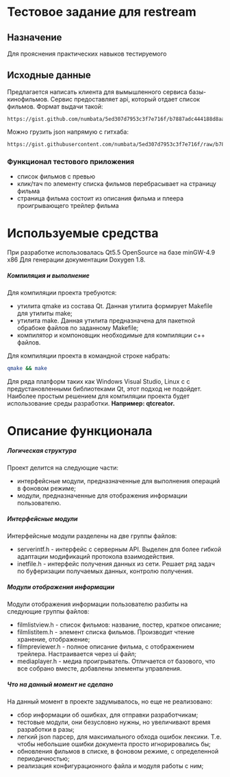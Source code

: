 # Тестовое задание для restream
## Назначение

Для прояснения практических навыков тестируемого

## Исходные данные

Предлагается написать клиента для вымышленного сервиса базы-кинофильмов. Сервис предоставляет api, который отдает список фильмов. Формат выдачи такой:

    https://gist.github.com/numbata/5ed307d7953c3f7e716f/b7887adc444188d8aa8e61d39b82950f28c03966

Можно грузить json напрямую с гитхаба: 

    https://gist.githubusercontent.com/numbata/5ed307d7953c3f7e716f/raw/b7887adc444188d8aa8e61d39b82950f28c03966/movies.json

### Функционал тестового приложения

 - список фильмов с превью
 - клик/тач по элементу списка фильмов перебрасывает на страницу фильма
 - страница фильма состоит из описания фильма и плеера проигрывающего трейлер фильма

# Используемые средства

При разработке использовалась Qt5.5 OpenSource на базе minGW-4.9 x86
Для генерации документации Doxygen 1.8.

##### Компиляция и выполнение

Для компиляции проекта требуются:

 - утилита qmake из состава Qt. Данная утилита формирует Makefile для утилиты make;
 - утилита make. Данная утилита предназначена для пакетной обрабоке файлов по заданному Makefile;
 - компилятор и компоновщик необходимые для компиляции c++ файлов.

Для компиляции проекта в командной строке набрать:
``` sh
qmake && make
```

Для ряда платформ таких как Windows Visual Studio, Linux с с предустановленными библиотеками  Qt, этот подход не подойдет. Наиболее простым решением для компиляции проекта будет использование среды разработки. **Например: qtcreator.**

# Описание функционала

##### Логическая структура

Проект делится на следующие части:

 - интерфейсные модули, предназначенные для выполнения операций в фоновом режиме;
 - модули, предназначенные для отображения информации пользователю.

##### Интерфейсные модули

Интерфейсные модули разделены на две группы файлов:

 - serverintf.h - интерфейс с серверным API. Выделен для более гибкой адаптации модификаций протокола взаимодействия.
 - inetfile.h - интерфейс получения данных из сети. Решает ряд задач по буферизации получаемых данных, контролю получения.

##### Модули отображения информации

Модули отображения информации пользователю разбиты на следующие группы файлов:

 - filmlistview.h - список фильмов: название, постер, краткое описание;
 - filmlistitem.h - элемент списка фильмов. Производит чтение хранение, отображение;
 - filmpreviewer.h - полное описание фильма, с отображением трейлера. Настраивается через ui файл;
 - mediaplayer.h - медиа проигрыватель. Отличается от базового, что все собрано вместе, добавлены элементы управления.

##### Что на данный момент не сделано

На данный момент в проекте задумывалось, но еще не реализовано:

 - сбор информации об ошибках, для отправки разработчикам;
 - тестовые модули, они безусловно нужны, но увеличивают время разработки в разы;
 - легкий json парсер, для максимального обхода ошибок лексики. Т.е. чтобы небольшие ошибки документа просто игнорировались бы;
 - обновления фильмов в списке, в фоновом режиме, с определенной периодичностью;
 - реализация конфигурационного файла и модуля работы с ним;
